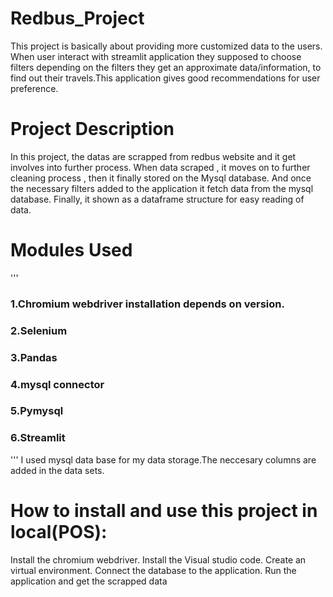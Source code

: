 # Redbus_Project

This project is basically about providing more customized data to the users.
When user interact with streamlit application they supposed to choose filters depending on the filters they get an approximate data/information, to find out their travels.This application gives good recommendations for user preference.

# Project Description
In this project, the datas are scrapped from redbus website and it get involves into further process.
When data scraped , it moves on to further cleaning process , then it finally stored on the Mysql database.
And once the necessary filters added to the application it fetch data from the mysql database.
Finally, it shown as a dataframe structure for easy reading of data.

# Modules Used
'''
### 1.Chromium webdriver installation depends on version.
### 2.Selenium 
### 3.Pandas
### 4.mysql connector
### 5.Pymysql
### 6.Streamlit
'''
 I used mysql data base for my data storage.The neccesary columns are added in the data sets.

# How to install and use this project in local(POS):

Install the chromium webdriver.
Install the Visual studio code.
Create an virtual environment.
Connect the database to the application.
Run the application and get the scrapped data


 
 
